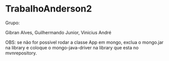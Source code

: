 # TrabalhoAnderson2

Grupo:

Gibran Alves,
Guilhermando Junior,
Vinicius André


OBS: se não for possivel rodar a classe App em mongo, exclua o mongo.jar na library e coloque o mongo-java-driver na library que esta no mvnrepository.
